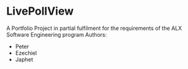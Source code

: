 # LivePollView
A Portfolio Project in partial fulfilment for the requirements of the ALX Software Engineering program
Authors:
- Peter
- Ezechiel
- Japhet
